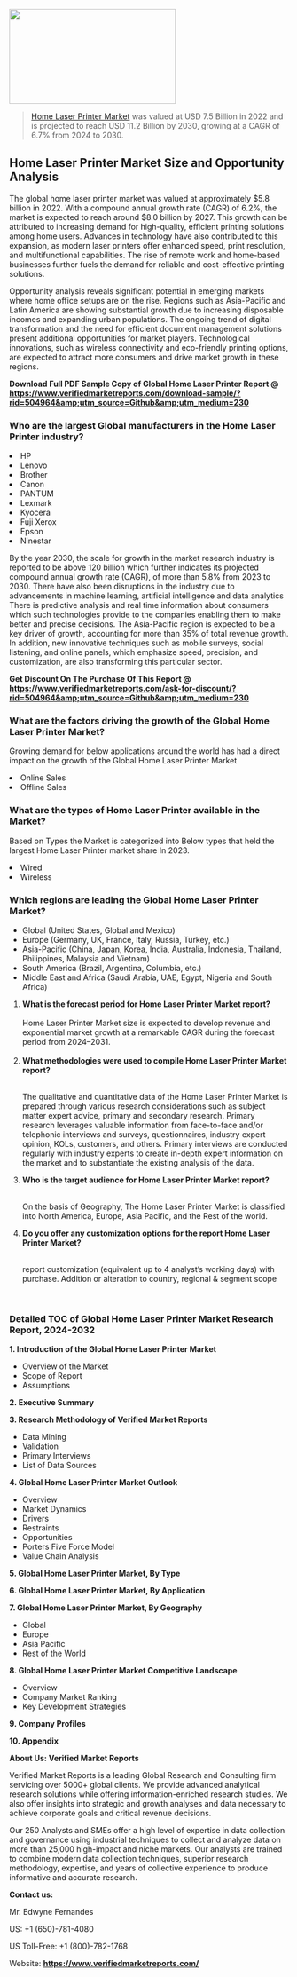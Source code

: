 <img src="https://ffe5etoiles.com/wp-content/uploads/2024/12/MST1-300x171.png" alt="" width="300" height="171" class="alignnone size-medium wp-image-20088" /><blockquote><p><p><a href="https://www.verifiedmarketreports.com/download-sample/?rid=504964&utm_source=Github&utm_medium=230" target="_blank">Home Laser Printer Market</a> was valued at USD 7.5 Billion in 2022 and is projected to reach USD 11.2 Billion by 2030, growing at a CAGR of 6.7% from 2024 to 2030.</p></blockquote><p><h2>Home Laser Printer Market Size and Opportunity Analysis</h2><p>The global home laser printer market was valued at approximately $5.8 billion in 2022. With a compound annual growth rate (CAGR) of 6.2%, the market is expected to reach around $8.0 billion by 2027. This growth can be attributed to increasing demand for high-quality, efficient printing solutions among home users. Advances in technology have also contributed to this expansion, as modern laser printers offer enhanced speed, print resolution, and multifunctional capabilities. The rise of remote work and home-based businesses further fuels the demand for reliable and cost-effective printing solutions.</p><p>Opportunity analysis reveals significant potential in emerging markets where home office setups are on the rise. Regions such as Asia-Pacific and Latin America are showing substantial growth due to increasing disposable incomes and expanding urban populations. The ongoing trend of digital transformation and the need for efficient document management solutions present additional opportunities for market players. Technological innovations, such as wireless connectivity and eco-friendly printing options, are expected to attract more consumers and drive market growth in these regions.</p></p><p class=""><strong>Download Full PDF Sample Copy of Global Home Laser Printer Report @ <a href="https://www.verifiedmarketreports.com/download-sample/?rid=504964&amp;utm_source=Github&amp;utm_medium=230" target="_blank">https://www.verifiedmarketreports.com/download-sample/?rid=504964&amp;utm_source=Github&amp;utm_medium=230</a></strong></p><h3 id="" class="">Who are the largest Global manufacturers in the Home Laser Printer industry?</h3><p><li>HP</li><li> Lenovo</li><li> Brother</li><li> Canon</li><li> PANTUM</li><li> Lexmark</li><li> Kyocera</li><li> Fuji Xerox</li><li> Epson</li><li> Ninestar</li></p><div class=""><div class="" dir="" data-message-author-role="" data-message-id="" data-message-model-slug=""><div class=""><div class=""><div class=""><div class="" dir="" data-message-author-role="" data-message-id="" data-message-model-slug=""><div class=""><div class=""><p>By the year 2030, the scale for growth in the market research industry is reported to be above 120 billion which further indicates its projected compound annual growth rate (CAGR), of more than 5.8% from 2023 to 2030. There have also been disruptions in the industry due to advancements in machine learning, artificial intelligence and data analytics There is predictive analysis and real time information about consumers which such technologies provide to the companies enabling them to make better and precise decisions. The Asia-Pacific region is expected to be a key driver of growth, accounting for more than 35% of total revenue growth. In addition, new innovative techniques such as mobile surveys, social listening, and online panels, which emphasize speed, precision, and customization, are also transforming this particular sector.</p><p><strong>Get Discount On The Purchase Of This Report @&nbsp; <a href="https://www.verifiedmarketreports.com/ask-for-discount/?rid=504964&amp;utm_source=Github&amp;utm_medium=230" target="_blank">https://www.verifiedmarketreports.com/ask-for-discount/?rid=504964&amp;utm_source=Github&amp;utm_medium=230</a></strong></p></div></div></div></div></div></div></div></div><h3 id="" class="">What are the factors driving the growth of the Global Home Laser Printer Market?</h3><p id="" class="">Growing demand for below applications around the world has had a direct impact on the growth of the Global Home Laser Printer Market</p><p id="" class=""><li>Online Sales</li><li> Offline Sales</li></p><h3 id="" class="">What are the types of Home Laser Printer available in the Market?</h3><p id="" class="">Based on Types the Market is categorized into Below types that held the largest Home Laser Printer market share In 2023.</p><p id="" class=""><li>Wired</li><li> Wireless</li></p><h3 id="" class="">Which regions are leading the Global Home Laser Printer Market?</h3><ul><li>Global (United States, Global and Mexico)</li><li>Europe (Germany, UK, France, Italy, Russia, Turkey, etc.)</li><li>Asia-Pacific (China, Japan, Korea, India, Australia, Indonesia, Thailand, Philippines, Malaysia and Vietnam)</li><li>South America (Brazil, Argentina, Columbia, etc.)</li><li>Middle East and Africa (Saudi Arabia, UAE, Egypt, Nigeria and South Africa)</li></ul><p><ol><li><strong>What is the forecast period for Home Laser Printer Market report?<br /></strong><br /><span data-sheets-root="1" data-sheets-value="{&quot;1&quot;:2,&quot;2&quot;:&quot;XXXX size is expected to develop revenue and exponential market growth at a remarkable CAGR during the forecast period from 2024&ndash;2030.&quot;}" data-sheets-userformat="{&quot;2&quot;:12674,&quot;4&quot;:{&quot;1&quot;:2,&quot;2&quot;:16776960},&quot;10&quot;:2,&quot;11&quot;:0,&quot;15&quot;:&quot;Arial&quot;,&quot;16&quot;:12}">Home Laser Printer Market size is expected to develop revenue and exponential market growth at a remarkable CAGR during the forecast period from 2024&ndash;2031.</span><br /><br /></li><li><strong>What methodologies were used to compile Home Laser Printer Market report?<br /><br /></strong><p>The qualitative and quantitative data of the&nbsp;Home Laser Printer Market is prepared through various research considerations such as subject matter expert advice, primary and secondary research. Primary research leverages valuable information from face-to-face and/or telephonic interviews and surveys, questionnaires, industry expert opinion, KOLs, customers, and others. Primary interviews are conducted regularly with industry experts to create in-depth expert information on the market and to substantiate the existing analysis of the data.&nbsp;</p></li><li><strong>Who is the target audience for Home Laser Printer Market report?<br /><br /></strong><p>On the basis of Geography, The&nbsp;Home Laser Printer Market is classified into North America, Europe, Asia Pacific, and the Rest of the world.</p></li><li><strong>Do you offer any customization options for the report Home Laser Printer Market?<br /><br /></strong><p>report customization (equivalent up to 4 analyst&rsquo;s working days) with purchase. Addition or alteration to country, regional &amp; segment scope</p><p>&nbsp;</p></li></ol></p><h3 id="" class="">Detailed TOC of Global Home Laser Printer Market Research Report, 2024-2032</h3><p id="" class=""><strong>1. Introduction of the Global Home Laser Printer Market</strong></p><ul><li>Overview of the Market</li><li>Scope of Report</li><li>Assumptions</li></ul><p id="" class=""><strong>2. Executive Summary</strong></p><p id="" class=""><strong>3. Research Methodology of&nbsp;Verified Market Reports</strong></p><ul><li>Data Mining</li><li>Validation</li><li>Primary Interviews</li><li>List of Data Sources</li></ul><p id="" class=""><strong>4. Global Home Laser Printer Market Outlook</strong></p><ul><li>Overview</li><li>Market Dynamics</li><li>Drivers</li><li>Restraints</li><li>Opportunities</li><li>Porters Five Force Model</li><li>Value Chain Analysis</li></ul><p id="" class=""><strong>5. Global Home Laser Printer Market, By&nbsp;Type</strong></p><p id="" class=""><strong>6. Global Home Laser Printer Market, By Application</strong></p><p id="" class=""><strong>7. Global Home Laser Printer Market, By Geography</strong></p><ul><li>Global</li><li>Europe</li><li>Asia Pacific</li><li>Rest of the World</li></ul><p id="" class=""><strong>8. Global Home Laser Printer Market Competitive Landscape</strong></p><ul><li>Overview</li><li>Company Market Ranking</li><li>Key Development Strategies</li></ul><p id="" class=""><strong>9. Company Profiles</strong></p><p id="" class=""><strong>10. Appendix</strong></p><p id="" class=""><strong>About Us: Verified Market Reports</strong></p><p id="" class="">Verified Market Reports is a leading Global Research and Consulting firm servicing over 5000+ global clients. We provide advanced analytical research solutions while offering information-enriched research studies. We also offer insights into strategic and growth analyses and data necessary to achieve corporate goals and critical revenue decisions.</p><p id="" class="">Our 250 Analysts and SMEs offer a high level of expertise in data collection and governance using industrial techniques to collect and analyze data on more than 25,000 high-impact and niche markets. Our analysts are trained to combine modern data collection techniques, superior research methodology, expertise, and years of collective experience to produce informative and accurate research.</p><p id="" class=""><strong>Contact us:</strong></p><p id="" class="">Mr. Edwyne Fernandes</p><p id="" class="">US: +1 (650)-781-4080</p><p id="" class="">US Toll-Free: +1 (800)-782-1768</p><p id="" class="">Website: <a target="" data-test-app-aware-link=""><strong>https://www.verifiedmarketreports.com/</strong></a></p>
